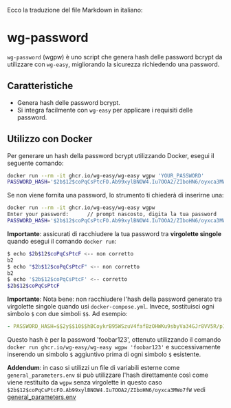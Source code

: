 Ecco la traduzione del file Markdown in italiano:

# wg-password

`wg-password` (wgpw) è uno script che genera hash delle password bcrypt da utilizzare con `wg-easy`, migliorando la sicurezza richiedendo una password.

## Caratteristiche

- Genera hash delle password bcrypt.
- Si integra facilmente con `wg-easy` per applicare i requisiti delle password.

## Utilizzo con Docker

Per generare un hash della password bcrypt utilizzando Docker, esegui il seguente comando:

```sh
docker run --rm -it ghcr.io/wg-easy/wg-easy wgpw 'YOUR_PASSWORD'
PASSWORD_HASH='$2b$12$coPqCsPtcFO.Ab99xylBNOW4.Iu7OOA2/ZIboHN6/oyxca3MWo7fW' // letteralmente YOUR_PASSWORD
```
Se non viene fornita una password, lo strumento ti chiederà di inserirne una:
```sh
docker run --rm -it ghcr.io/wg-easy/wg-easy wgpw
Enter your password:      // prompt nascosto, digita la tua password
PASSWORD_HASH='$2b$12$coPqCsPtcFO.Ab99xylBNOW4.Iu7OOA2/ZIboHN6/oyxca3MWo7fW'
```

**Importante**: assicurati di racchiudere la tua password tra **virgolette singole** quando esegui il comando `docker run`:

```bash
$ echo $2b$12$coPqCsPtcF <-- non corretto
b2
$ echo "$2b$12$coPqCsPtcF" <-- non corretto
b2
$ echo '$2b$12$coPqCsPtcF' <-- corretto
$2b$12$coPqCsPtcF
```

**Importante**: Nota bene: non racchiudere l'hash della password generato tra virgolette singole quando usi `docker-compose.yml`. Invece, sostituisci ogni simbolo `$` con due simboli `$$`. Ad esempio:

```yaml
- PASSWORD_HASH=$$2y$$10$$hBCoykrB95WSzuV4fafBzOHWKu9sbyVa34GJr8VV5R/pIelfEMYyG
```

Questo hash è per la password 'foobar123', ottenuto utilizzando il comando `docker run ghcr.io/wg-easy/wg-easy wgpw 'foobar123'` e successivamente inserendo un simbolo `$` aggiuntivo prima di ogni simbolo `$` esistente.

**Addendum**: in caso si utilizzi un file di variabili esterne come `general_parameters.env` si può utilizzare l'hash direttamente così come viene restituito da `wgpw` senza virgolette in questo caso `$2b$12$coPqCsPtcFO.Ab99xylBNOW4.Iu7OOA2/ZIboHN6/oyxca3MWo7fW` vedi [general_parameters.env](../general_parameters.env)